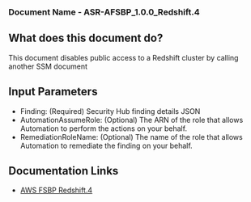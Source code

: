 ### Document Name - ASR-AFSBP_1.0.0_Redshift.4

## What does this document do?
This document disables public access to a Redshift cluster by calling another SSM document

## Input Parameters
* Finding: (Required) Security Hub finding details JSON
* AutomationAssumeRole: (Optional) The ARN of the role that allows Automation to perform the actions on your behalf.
* RemediationRoleName: (Optional) The name of the role that allows Automation to remediate the finding on your behalf.

## Documentation Links
* [AWS FSBP Redshift.4](https://docs.aws.amazon.com/securityhub/latest/userguide/securityhub-standards-fsbp-controls.html#fsbp-redshift-1)
